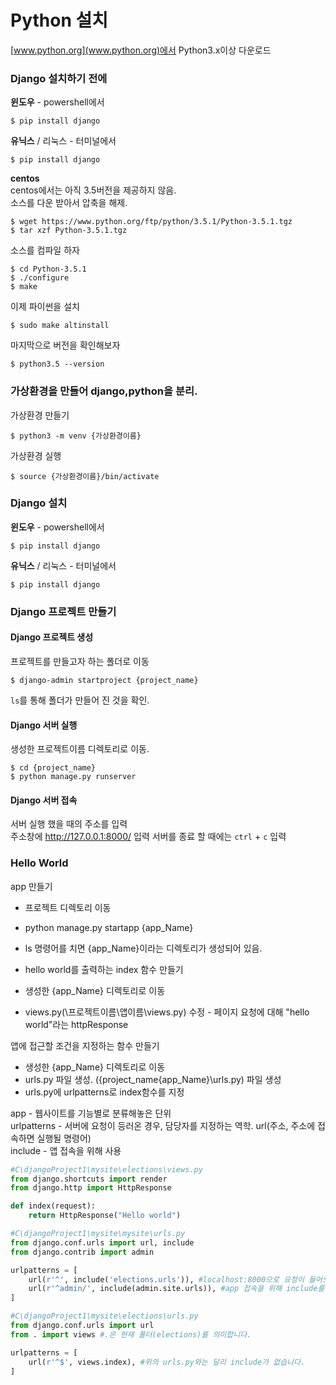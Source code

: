 # Python 설치

[www.python.org](www.python.org)에서 Python3.x이상 다운로드

### Django 설치하기 전에
**윈도우** - powershell에서
```
$ pip install django
```
  
**유닉스** / 리눅스 - 터미널에서
```
$ pip install django
```
**centos**  
centos에서는 아직 3.5버전을 제공하지 않음.  
소스를 다운 받아서 압축을 해제.  
```
$ wget https://www.python.org/ftp/python/3.5.1/Python-3.5.1.tgz
$ tar xzf Python-3.5.1.tgz
```  
소스를 컴파일 하자
```
$ cd Python-3.5.1  
$ ./configure
$ make  
```

이제 파이썬을 설치
```
$ sudo make altinstall
```
마지막으로 버전을 확인해보자
```
$ python3.5 --version
```

### 가상환경을 만들어 django,python을 분리.
가상환경 만들기
```
$ python3 -m venv {가상환경이름}
```
  
가상환경 실행
```
$ source {가상환경이름}/bin/activate
```



### Django 설치

**윈도우** - powershell에서
```
$ pip install django
```

**유닉스** / 리눅스 - 터미널에서
```
$ pip install django
```

### Django 프로젝트 만들기
#### Django 프로젝트 생성  
프로젝트를 만들고자 하는 폴더로 이동
```
$ django-admin startproject {project_name}
```
`ls`를 통해 폴더가 만들어 진 것을 확인.  

#### Django 서버 실행
생성한 프로젝트이름 디렉토리로 이동.
```
$ cd {project_name}
$ python manage.py runserver
```
#### Django 서버 접속
서버 실행 했을 때의 주소를 입력  
주소창에 http://127.0.0.1:8000/ 입력
서버를 종료 할 때에는 `ctrl` + `c` 입력  

### Hello World
app 만들기
- 프로젝트 디렉토리 이동
- python manage.py startapp {app_Name}
- ls 명령어를 치면 {app_Name}이라는 디렉토리가 생성되어 있음.

- hello world를 출력하는 index 함수 만들기
- 생성한 {app_Name} 디렉토리로 이동
- views.py(\프로젝트이름\앱이름\views.py) 수정 - 페이지 요청에 대해 "hello world"라는 httpResponse

앱에 접근할 조건을 지정하는 함수 만들기
- 생성한 {app_Name} 디렉토리로 이동
- urls.py 파일 생성. (\{project_name\{app_Name}\urls.py) 파일 생성
- urls.py에 urlpatterns로 index함수를 지정

app - 웹사이트를 기능별로 분류해놓은 단위  
urlpatterns - 서버에 요청이 등러온 경우, 담당자를 지정하는 역학. url(주소, 주소에 접속하면 실행될 명령어)  
include - 앱 접속을 위해 사용  

```Python
#C\djangoProject1\mysite\elections\views.py
from django.shortcuts import render
from django.http import HttpResponse

def index(request):
    return HttpResponse("Hello world")
```
```Python
#C\djangoProject1\mysite\mysite\urls.py
from django.conf.urls import url, include
from django.contrib import admin

urlpatterns = [
    url(r'^', include('elections.urls')), #localhost:8000으로 요청이 들어오면 elections.urls로 전달
    url(r'^admin/', include(admin.site.urls)), #app 접속을 위해 include를 씁니다.
]

```
```Python
#C\djangoProject1\mysite\elections\urls.py
from django.conf.urls import url
from . import views #.은 현재 폴더(elections)를 의미합니다.

urlpatterns = [
    url(r'^$', views.index), #위의 urls.py와는 달리 include가 없습니다.
]

```

